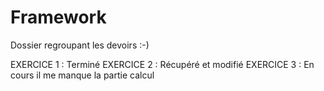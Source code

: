 # Framework
Dossier regroupant les devoirs :-)

EXERCICE 1 : Terminé
EXERCICE 2 : Récupéré et modifié
EXERCICE 3 : En cours il me manque la partie calcul
